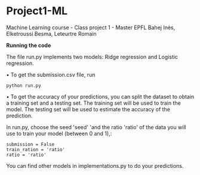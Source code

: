 # Project1-ML
Machine Learning course - Class project 1 - Master EPFL
Bahej Inès, Elketroussi Besma, Leteurtre Romain

__Running the code__

The file run.py implements two models: Ridge regression and Logistic regression.

• To get the submission.csv file, run

    python run.py

• To get the accuracy of your predictions, you can split the dataset to obtain a training set and a testing set. The training set will be used to train the model. The testing set will be used to estimate the accuracy of the prediction. 

In run.py, choose the seed 'seed' 'and the ratio 'ratio' of the data you will use to train your model (between 0 and 1),: 

    submission = False
    train_ration = 'ratio'
    ratio = 'ratio'


You can find other models in implementations.py to do your predictions. 
